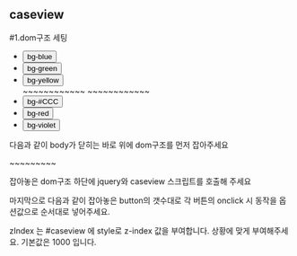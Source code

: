 ## caseview

#1.dom구조 세팅

<div id="caseview" class="caseview">
  <ul class="caseview_lst">
    <li>
      <button>bg-blue</button>  
    </li>
    <li>
      <button>bg-green</button>  
    </li>
    <li>
      <button>bg-yellow</button>  
    </li>
    ~~~~~~~~~~~~
    ~~~~~~~~~~~~
    <li>
      <button>bg-#CCC</button>  
    </li>
    <li>
      <button>bg-red</button>  
    </li>
    <li>
      <button>bg-violet</button>  
    </li>
  </ul>
  <a href="#" class="caseview_toggle"></a>
</div>

다음과 같이 body가 닫히는 바로 위에 dom구조를 먼저 잡아주세요 


<div>
	~~~~~~~~~
  <a href="#" class="caseview_toggle"></a>
</div>
<script src="https://code.jquery.com/jquery-3.3.1.min.js"></script>
<script src="https://dksr25.github.io/caseview/js/caseview.js"></script>

잡아놓은 dom구조 하단에 jquery와 caseview 스크립트를 호출해 주세요


<script>
$(document).ready(function(){
  $('#caseview').caseOpen({
    zIndex: "3000",
    case1: "$(body).css({'background-color':'#00f'}).find('h2').text('blue')",
    case2: "$(body).css({'background-color':'#0f0'}).find('h2').text('green')",
    case3: "$(body).css({'background-color':'#f90'}).find('h2').text('yellow')",
    case4: "$(body).css({'background-color':'#ccc'}).find('h2').text('#CCC')",
    case5: "$(body).css({'background-color':'#f00'}).find('h2').text('red')",
    case6: "$(body).css({'background-color':'#f0f'}).find('h2').text('violet')"
  })
});  
</script>

마지막으로 다음과 같이 잡아놓은 button의 갯수대로 각 버튼의 onclick 시 동작을 옵션값으로 순서대로 넣어주세요.

zIndex 는 #caseview 에 style로 z-index 값을 부여합니다. 상황에 맞게 부여해주세요. 기본값은 1000 입니다. 